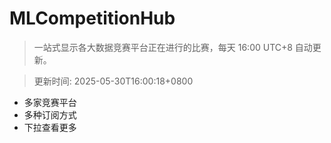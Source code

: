 # MLCompetitionHub

> 一站式显示各大数据竞赛平台正在进行的比赛，每天 16:00 UTC+8 自动更新。
  
> 更新时间: 2025-05-30T16:00:18+0800 

* 多家竞赛平台
* 多种订阅方式
* 下拉查看更多